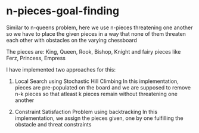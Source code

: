 # n-pieces-goal-finding

Similar to n-queens problem, here we use n-pieces threatening one another so we have to place the given pieces in a way that none of them threaten each other with obstacles on the varying chessboard

The pieces are: King, Queen, Rook, Bishop, Knight and fairy pieces like Ferz, Princess, Empress

I have implemented two approaches for this:

1. Local Search using Stochastic Hill Climbing
In this implementation, pieces are pre-populated on the board and we are supposed to remove n-k pieces so that atleast k pieces remain without threatening one another

2. Constraint Satisfaction Problem using backtracking
In this implementation, we assign the pieces given, one by one fulfilling the obstacle and threat constraints 
